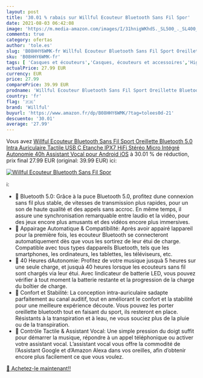 ```yaml
---
layout: post
title: '30.01 % rabais sur Willful Ecouteur Bluetooth Sans Fil Spor'
date: 2021-08-03 06:42:08
image: 'https://m.media-amazon.com/images/I/31hnigWKhdS._SL500_._SL400_.jpg'
comments: true
category: ofertas
author: 'tole.es'
slug: 'B08HHY6WMK-fr Willful Ecouteur Bluetooth Sans Fil Sport Oreillette...'
sku: 'B08HHY6WMK-fr'
tags: [ 'Casques et écouteurs','Casques, écouteurs et accessoires','High-Tech','willful', ]
actualPrice: 27.99 EUR
currency: EUR
price: 27.99
comparePrice: 39.99 EUR
prodname: 'Willful Ecouteur Bluetooth Sans Fil Sport Oreillette Bluetooth 5.0 Intra Auriculaire Tactile USB C Etanche IPX7 HiFi Stéréo Micro Intégré Autonomie 40h Assistant Vocal pour Android iOS'
country: 'fr'
flag: '🇫🇷'
brand: 'Willful'
buyurl: 'https://www.amazon.fr/dp/B08HHY6WMK/?tag=tolees0d-21'
descuento: '30.01'
average: '27.99'
---
```


Vous avez [Willful Ecouteur Bluetooth Sans Fil Sport Oreillette Bluetooth 5.0 Intra Auriculaire Tactile USB C Etanche IPX7 HiFi Stéréo Micro Intégré Autonomie 40h Assistant Vocal pour Android iOS](https://www.amazon.fr/dp/B08HHY6WMK/?tag=tolees0d-21)  à  30.01 % de réduction, prix final  27.99 EUR (original: 39.99 EUR) ici:

[![Willful Ecouteur Bluetooth Sans Fil Spor](https://m.media-amazon.com/images/I/31hnigWKhdS._SL500_._SL400_.jpg)](https://www.amazon.fr/dp/B08HHY6WMK/?tag=tolees0d-21)

ℹ️:

- 🎵 Bluetooth 5.0: Grâce à la puce Bluetooth 5.0, profitez dune connexion sans fil plus stable, de vitesses de transmission plus rapides, pour un son de haute qualité et des appels sans accroc. En même temps, il assure une synchronisation remarquable entre laudio et la vidéo, pour des jeux encore plus amusants et des vidéos encore plus immersives.
- 🎵 Appairage Automatique & Compatibilité: Après avoir appairé lappareil pour la première fois, les ecouteur Bluetooth se connecteront automatiquement dès que vous les sortirez de leur étui de charge. Compatible avec tous types dappareils Bluetooth, tels que les smartphones, les ordinateurs, les tablettes, les téléviseurs, etc.
- 🎵 40 Heures dAutonomie: Profitez de votre musique jusquà 5 heures sur une seule charge, et jusquà 40 heures lorsque les ecouteurs sans fil sont chargés via leur étui. Avec lindicateur de batterie LED, vous pouvez vérifier à tout moment la batterie restante et la progression de la charge du boîtier de charge.
- 🎵 Confort et Stabilité: La conception intra-auriculaire sadapte parfaitement au canal auditif, tout en améliorant le confort et la stabilité pour une meilleure expérience découte. Vous pouvez les porter oreillette bluetooth tout en faisant du sport, ils resteront en place. Résistants à la transpiration et à leau, ne vous souciez plus de la pluie ou de la transpiration.
- 🎵 Contrôle Tactile & Assistant Vocal: Une simple pression du doigt suffit pour démarrer la musique, répondre à un appel téléphonique ou activer votre assistant vocal. L’assistant vocal vous offre la commodité de l’Assistant Google et d’Amazon Alexa dans vos oreilles, afin d’obtenir encore plus facilement ce que vous voulez.

[🛒 Achetez-le maintenant!!](https://www.amazon.fr/dp/B08HHY6WMK/?tag=tolees0d-21)
